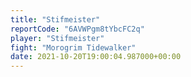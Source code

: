 ```yaml
---
title: "Stifmeister"
reportCode: "6AVWPgm8tYbcFC2q"
player: "Stifmeister"
fight: "Morogrim Tidewalker"
date: 2021-10-20T19:00:04.987000+00:00
---
```

